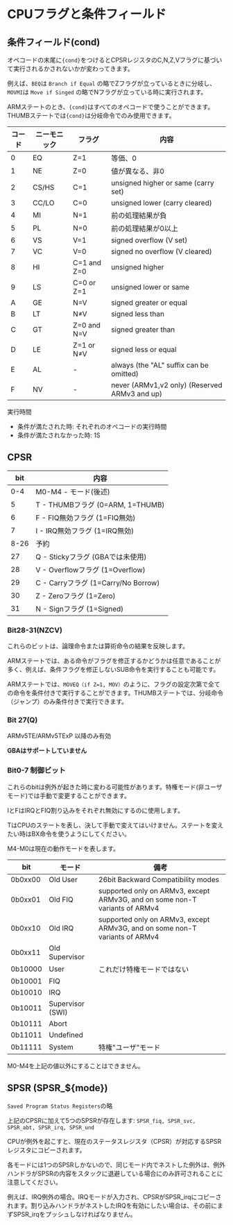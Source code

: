 # CPUフラグと条件フィールド

## 条件フィールド(cond)

オペコードの末尾に`{cond}`をつけるとCPSRレジスタのC,N,Z,Vフラグに基づいて実行されるかされないかが変わってきます。

例えば、`BEQ`は `Branch if Equal` の略でZフラグが立っているときに分岐し、`MOVMI`は `Move if Singed` の略でNフラグが立っている時に実行されます。

ARMステートのとき、`{cond}`はすべてのオペコードで使うことができます。 THUMBステートでは`{cond}`は分岐命令でのみ使用できます。

 コード  |  ニーモニック | フラグ | 内容
---- | ---- | ---- | ----
0 | EQ | Z=1 | 等価、0
1 | NE | Z=0 | 値が異なる、非0
2 | CS/HS | C=1 |  unsigned higher or same (carry set)
3 | CC/LO | C=0         | unsigned lower (carry cleared)
4 | MI    | N=1         | 前の処理結果が負
5 | PL    | N=0         | 前の処理結果が0以上
6 | VS    | V=1         | signed overflow (V set)
7 | VC    | V=0         | signed no overflow (V cleared)
8 | HI    | C=1 and Z=0 | unsigned higher
9 | LS    | C=0 or Z=1  | unsigned lower or same
A | GE    | N=V         | signed greater or equal
B | LT    | N≠V        | signed less than
C | GT    | Z=0 and N=V | signed greater than
D | LE    | Z=1 or N≠V | signed less or equal
E | AL    | -           | always (the "AL" suffix can be omitted)
F | NV    | -           | never (ARMv1,v2 only) (Reserved ARMv3 and up)

実行時間

- 条件が満たされた時: それぞれのオペコードの実行時間
- 条件が満たされなかった時: 1S

## CPSR

 bit  |  内容
---- | ----
0-4 | M0-M4 - モード(後述)
5 | T - THUMBフラグ (0=ARM, 1=THUMB)
6 | F - FIQ無効フラグ (1=FIQ無効)
7 | I - IRQ無効フラグ (1=IRQ無効)
8-26 | 予約 
27 | Q - Stickyフラグ (GBAでは未使用)
28 | V - Overflowフラグ (1=Overflow)
29 | C - Carryフラグ (1=Carry/No Borrow)
30 | Z - Zeroフラグ (1=Zero)
31 | N - Signフラグ (1=Signed)

### Bit28-31(NZCV)

これらのビットは、論理命令または算術命令の結果を反映します。

ARMステートでは、ある命令がフラグを修正するかどうかは任意であることが多く、例えば、条件フラグを修正しないSUB命令を実行することも可能です。

ARMステートでは、`MOVEQ（if Z=1, MOV）`のように、フラグの設定次第で全ての命令を条件付きで実行することができます。THUMBステートでは、分岐命令（ジャンプ）のみ条件付きで実行できます。

### Bit 27(Q)

ARMv5TE/ARMv5TExP 以降のみ有効

**GBAはサポートしていません**

### Bit0-7 制御ビット

これらのbitは例外が起きた時に変わる可能性があります。特権モード(非ユーザモード)では手動で変更することができます。

IとFはIRQとFIQ割り込みをそれぞれ無効にするのに使用します。

TはCPUのステートを表し、決して手動で変えてはいけません。ステートを変えたい時はBX命令を使うようにしてください。

M4-M0は現在の動作モードを表します。

 bit  |  モード | 備考
 ---- | ---- | ----
0b0xx00 | Old User | 26bit Backward Compatibility modes
0b0xx01 | Old FIQ | supported only on ARMv3, except ARMv3G, and on some non-T variants of ARMv4
0b0xx10 | Old IRQ | supported only on ARMv3, except ARMv3G, and on some non-T variants of ARMv4
0b0xx11 | Old Supervisor | 
0b10000 | User | これだけ特権モードではない
0b10001 | FIQ |
0b10010 | IRQ |
0b10011 | Supervisor (SWI) |
0b10111 | Abort |
0b11011 | Undefined | 
0b11111 | System | 特権"ユーザ"モード

M0-M4を上記の値以外にすることはできません。

## SPSR (SPSR_${mode})

`Saved Program Status Registers`の略

上記のCPSRに加えて5つのSPSRが存在します: `SPSR_fiq, SPSR_svc, SPSR_abt, SPSR_irq, SPSR_und`

CPUが例外を起こすと、現在のステータスレジスタ（CPSR）が対応するSPSRレジスタにコピーされます。

各モードには1つのSPSRしかないので、同じモード内でネストした例外は、例外ハンドラがSPSRの内容をスタックに退避している場合にのみ許可されることに注意してください。

例えば、IRQ例外の場合。IRQモードが入力され、CPSRがSPSR_irqにコピーされます。割り込みハンドラがネストしたIRQを有効にしたい場合は、その前にまずSPSR_irqをプッシュしなければなりません。
